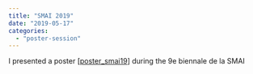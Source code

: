 ```yaml
---
title: "SMAI 2019"
date: "2019-05-17"
categories: 
  - "poster-session"
---
```


I presented a poster \[[poster\_smai19](https://houdard.wp.imt.fr/files/2019/09/poster_smai19.pdf)\] during the 9e biennale de la SMAI
